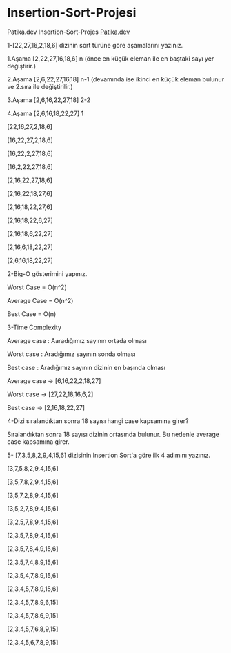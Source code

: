 # Insertion-Sort-Projesi 

Patika.dev Insertion-Sort-Projes [Patika.dev](https://www.patika.dev/tr)

1-[22,27,16,2,18,6] dizinin sort türüne göre aşamalarını yazınız.

  1.Aşama [2,22,27,16,18,6] n   (önce en küçük eleman ile en baştaki sayı yer değiştirir.)
  
  2.Aşama [2,6,22,27,16,18] n-1 (devamında ise ikinci en küçük eleman bulunur ve 2.sıra ile değiştirilir.)
  
  3.Aşama [2,6,16,22,27,18] 2-2
  
  4.Aşama [2,6,16,18,22,27] 1
  
  [22,16,27,2,18,6]
  
  [16,22,27,2,18,6]
  
  [16,22,2,27,18,6]
  
  [16,2,22,27,18,6]
  
  [2,16,22,27,18,6]
  
  [2,16,22,18,27,6]
  
  [2,16,18,22,27,6]
  
  [2,16,18,22,6,27]
  
  [2,16,18,6,22,27]
  
  [2,16,6,18,22,27]
  
  [2,6,16,18,22,27]
  
2-Big-O gösterimini yapınız.

Worst Case = O(n^2)

Average Case = O(n^2)

Best Case = O(n)

3-Time Complexity 

Average case : Aaradığımız sayının ortada olması

Worst case : Aradığımız sayının sonda olması 

Best case : Aradığımız sayının dizinin en başında olması

Average case -> [6,16,22,2,18,27]

Worst case  -> [27,22,18,16,6,2]

Best case -> [2,16,18,22,27]

4-Dizi sıralandıktan sonra 18 sayısı hangi case kapsamına girer?

Sıralandıktan sonra 18 sayısı dizinin ortasında bulunur. Bu nedenle average case kapsamına girer.

5- [7,3,5,8,2,9,4,15,6] dizisinin Insertion Sort'a göre ilk 4 adımını yazınız.

[3,7,5,8,2,9,4,15,6]

[3,5,7,8,2,9,4,15,6]

[3,5,7,2,8,9,4,15,6]

[3,5,2,7,8,9,4,15,6]

[3,2,5,7,8,9,4,15,6]

[2,3,5,7,8,9,4,15,6]

[2,3,5,7,8,4,9,15,6]

[2,3,5,7,4,8,9,15,6]

[2,3,5,4,7,8,9,15,6]

[2,3,4,5,7,8,9,15,6]

[2,3,4,5,7,8,9,6,15]

[2,3,4,5,7,8,6,9,15]

[2,3,4,5,7,6,8,9,15]

[2,3,4,5,6,7,8,9,15]

